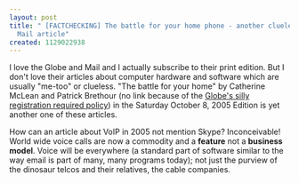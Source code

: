 ```yaml
---
layout: post
title: " [FACTCHECKING] The battle for your home phone - another clueless Globe and
  Mail article"
created: 1129022938
---
```

<p>I love the Globe and Mail and I actually subscribe to their print edition. But I don't love their articles about computer hardware and software which are usually "me-too" or clueless. "The battle for your home" by Catherine McLean and Patrick Brethour (no link because of the <a href="http://www.rolandtanglao.com/archives/2004/08/18/not_linking_to_the_globe_and_mail_until_they_add_registration_required_to_all_their_links">Globe's silly registration required policy</a>) in the Saturday October 8, 2005 Edition is yet another one of these articles.
</p>
<p>How can an article about VoIP in 2005 not mention Skype? Inconceivable! World wide voice calls are now a commodity and a <b>feature</b> not a <b>business model</b>. Voice will be everywhere (a standard part of software similar to the way email is part of many, many programs today); not just the purview of the dinosaur telcos and their relatives, the cable companies.</p>

